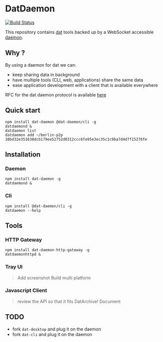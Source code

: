 # DatDaemon

[![Build Status](https://travis-ci.org/soyuka/dat-daemon.svg?branch=master)](https://travis-ci.org/soyuka/dat-daemon)

This repository contains [dat](datproject.org) tools backed up by a WebSocket accessible [daemon](https://en.wikipedia.org/wiki/Daemon_(computing)).

## Why ?

By using a daemon for dat we can:
  - keep sharing data in background
  - have multiple tools (CLI, web, applications) share the same data
  - ease application development with a client that is available everywhere

RFC for the dat daemon protocol is available [here](./rfc.md)

## Quick start

```
npm install dat-daemon @dat-daemon/cli -g
datdaemond &
datdaemon list
datdaemon add ~/berlin-p2p 38bd32e351630dcb179ee52752d0312ccc6fe95e3ec35c1c9ba7d4d7f15276fe
```

## Installation

### Daemon

```
npm install dat-daemon -g
datdaemond &
```

### Cli

```
npm install @dat-daemon/cli -g
datdaemon --help
```

## Tools

### HTTP Gateway

```
npm install dat-daemon-http-gateway -g
datdaemonhttpd &
```

### Tray UI

> Add screenshot
> Build multi platform

### Javascript Client

> review the API so that it fits DatArchive!
> Document

## TODO

- fork `dat-desktop` and plug it on the daemon
- fork `dat-cli` and plug it on the daemon
